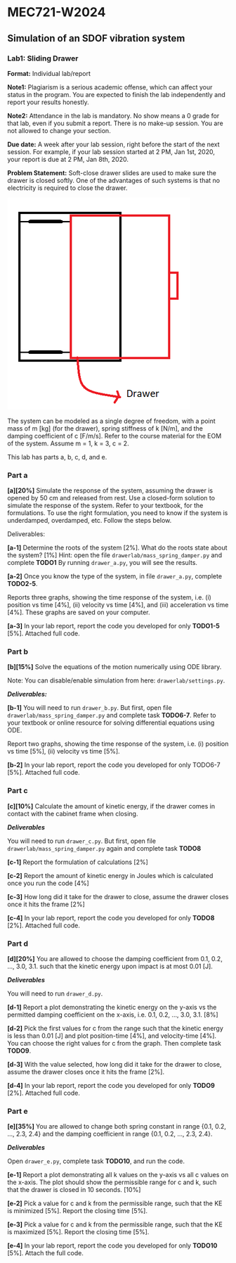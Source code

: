 # MEC721-W2024
## Simulation of an SDOF vibration system
### Lab1: Sliding Drawer

**Format:** Individual lab/report

**Note1:** Plagiarism is a serious academic offense, which can affect your status in the program. You are expected to finish the lab independently and report your results honestly.

**Note2:** Attendance in the lab is mandatory. No show means a 0 grade for that lab, even if you submit a report. There is no make-up session. You are not allowed to change your section.

**Due date:** A week after your lab session, right before the start of the next session. For example, if your lab session started at 2 PM, Jan 1st, 2020, your report is due at 2 PM, Jan 8th, 2020.



**Problem Statement:**  Soft-close drawer slides are used to make sure the drawer is closed softly. One of the advantages of such systems is that no electricity is required to close the drawer. 

![drawer](./images/drawer.png)

The system can be modeled as a single degree of freedom, with a point mass of m \[kg\] (for the drawer), spring stiffness of k \[N/m\], and the damping coefficient of c \[F/m/s\]. Refer to the course material for the EOM of the system. Assume m = 1, k = 3, c = 2.

This lab has parts a, b, c, d, and e.


### Part a
**\[a\]\[20%\]** Simulate the response of the system, assuming the drawer is opened by 50 cm and released from rest. Use a closed-form solution to simulate the response of the system. Refer to your textbook, for the formulations. To use the right formulation, you need to know if the system is underdamped, overdamped, etc. Follow the steps below.

Deliverables: 

**\[a-1\]** Determine the roots of the system \[2%\]. What do the roots state about the system? \[1%\]
Hint: open the file `drawerlab/mass_spring_damper.py` and complete **TODO1**
By running `drawer_a.py`, you will see the results.
	
**\[a-2\]** Once you know the type of the system, in file `drawer_a.py`, complete **TODO2-5**.

Reports three graphs, showing the time response of the system, i.e. (i) position vs time \[4%\], (ii) velocity vs time \[4%\], and (iii) acceleration vs time \[4%\]. These graphs are saved on your computer.

**\[a-3\]** In your lab report, report the code you developed for only **TODO1-5** \[5%\]. Attached full code.


### Part b
**\[b\]\[15%\]** Solve the equations of the motion numerically using ODE library.

Note: You can disable/enable simulation from here: `drawerlab/settings.py`. 
 
**_Deliverables:_** 

**\[b-1\]** You will need to run `drawer_b.py`. But first, open file `drawerlab/mass_spring_damper.py` and complete task **TODO6-7**. Refer to your textbook or online resource for solving differential equations using ODE.

Report two graphs, showing the time response of the system, i.e. (i) position vs time [5%], (ii) velocity vs time [5%].  

**\[b-2\]** In your lab report, report the code you developed for only TODO6-7 [5%]. Attached full code.




### Part c
**\[c\]\[10%\]** Calculate the amount of kinetic energy, if the drawer comes in contact with the cabinet frame when closing. 

**_Deliverables_** 

You will need to run `drawer_c.py`. But first, open file `drawerlab/mass_spring_damper.py` again and complete task **TODO8**

**\[c-1\]** Report the formulation of calculations [2%]

**\[c-2\]** Report the amount of kinetic energy in Joules which is calculated once you run the code [4%]

**\[c-3\]** How long did it take for the drawer to close, assume the drawer closes once it hits the frame [2%]

**\[c-4\]** In your lab report, report the code you developed for only **TODO8** [2%]. Attached full code.



### Part d
**\[d\]\[20%\]** You are allowed to choose the damping coefficient from 0.1, 0.2, …, 3.0, 3.1. such that the kinetic energy upon impact is at most 0.01 [J]. 

**_Deliverables_** 

You will need to run `drawer_d.py`. 

**\[d-1\]** Report a plot demonstrating the kinetic energy on the y-axis vs the permitted damping coefficient on the x-axis, i.e. 0.1, 0.2, …, 3.0, 3.1. [8%]

**\[d-2\]** Pick the first values for c from the range such that the kinetic energy is less than 0.01 [J] and plot position-time [4%], and velocity-time [4%]. You can choose the right values for c from the graph. Then complete task **TODO9**.

**\[d-3\]** With the value selected, how long did it take for the drawer to close, assume the drawer closes once it hits the frame [2%].

**\[d-4\]** In your lab report, report the code you developed for only **TODO9** [2%]. Attached full code.




### Part e
**\[e\]\[35%\]** You are allowed to change both spring constant in range {0.1, 0.2, …, 2.3, 2.4} and the damping coefficient in range {0.1, 0.2, …, 2.3, 2.4}.

**_Deliverables_** 

Open `drawer_e.py`, complete task **TODO10**, and run the code.

**\[e-1\]** Report a plot demonstrating all k values on the y-axis vs all c values on the x-axis. The plot should show the permissible range for c and k, such that the drawer is closed in 10 seconds. [10%]

**\[e-2\]** Pick a value for c and k from the permissible range, such that the KE is minimized [5%]. Report the closing time [5%].

**\[e-3\]** Pick a value for c and k from the permissible range, such that the KE is maximized [5%]. Report the closing time [5%].

**\[e-4\]** In your lab report, report the code you developed for only **TODO10** [5%]. Attach the full code.
